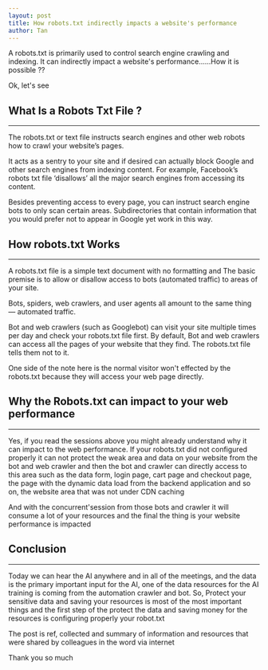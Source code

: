 ```yaml
---
layout: post
title: How robots.txt indirectly impacts a website's performance
author: Tan
---
```

A robots.txt is primarily used to control search engine crawling and indexing. It can indirectly impact a website's performance......How it is possible ??
 

Ok, let's see 

## What Is a Robots Txt File ? 
-----

The robots.txt or text file instructs search engines and other web robots how to crawl your website’s pages.

It acts as a sentry to your site and if desired can actually block Google and other search engines from indexing content. For example, Facebook’s robots txt file ‘disallows’ all the major search engines from accessing its content.

Besides preventing access to every page, you can instruct search engine bots to only scan certain areas. Subdirectories that contain information that you would prefer not to appear in Google yet work in this way.


##  How robots.txt Works
-----
A robots.txt file is a simple text document with no formatting and The basic premise is to allow or disallow access to bots (automated traffic) to areas of your site.

Bots, spiders, web crawlers, and user agents all amount to the same thing — automated traffic.

Bot and web crawlers (such as Googlebot) can visit your site multiple times per day and check your robots.txt file first. By default, Bot and web crawlers can access all the pages of your website that they find. The robots.txt file tells them not to it.

One side of the note here is the normal visitor won't effected by the robots.txt because they will access your web page directly.

##  Why the Robots.txt can impact to your web performance
-----

Yes, if you read the sessions above you might already understand why it can impact to the web performance. 
If your robots.txt did not configured properly it can not protect the weak area and data on your website from the bot and web crawler and then the bot and crawler can directly access to this area such as the data form, login page, cart page and checkout page, the page with the dynamic data load from the backend application and so on, the website area that was not under CDN caching  

And with the concurrent'session from those bots and crawler it will consume a lot of your resources and the final the thing is your website performance is impacted

##  Conclusion
-----

Today we can hear the AI anywhere and in all of the meetings, and the data is the primary important input for the AI, one of the data resources for the AI training is coming from the automation crawler and bot. So, Protect your sensitive data and saving your resources is most of the most important things and the first step of the protect the data and saving money for the resources is configuring properly your robot.txt  

The post is ref, collected and summary of information and resources that were shared by colleagues in the word via internet 

Thank you so much
